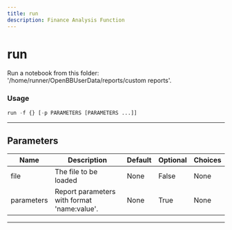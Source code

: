 ```yaml
---
title: run
description: Finance Analysis Function
---
```


# run

Run a notebook from this folder: '/home/runner/OpenBBUserData/reports/custom reports'.

### Usage

```python
run -f {} [-p PARAMETERS [PARAMETERS ...]]
```

---

## Parameters

| Name | Description | Default | Optional | Choices |
| ---- | ----------- | ------- | -------- | ------- |
| file | The file to be loaded | None | False | None |
| parameters | Report parameters with format 'name:value'. | None | True | None |

---
